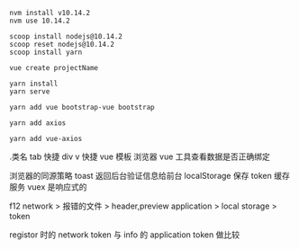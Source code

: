 ```
nvm install v10.14.2
nvm use 10.14.2

scoop install nodejs@10.14.2
scoop reset nodejs@10.14.2
scoop install yarn

vue create projectName

yarn install
yarn serve

yarn add vue bootstrap-vue bootstrap

yarn add axios

yarn add vue-axios

```

.类名 tab 快捷 div
v 快捷 vue 模板
浏览器 vue 工具查看数据是否正确绑定

浏览器的同源策略
toast 返回后台验证信息给前台
localStorage 保存 token
缓存服务
vuex 是响应式的

f12 network > 报错的文件 > header,preview
application > local storage > token

registor 时的 network token 与 info 的 application token 做比较
